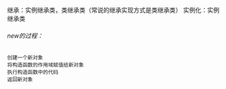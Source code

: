 继承：实例继承类，类继承类（常说的继承实现方式是类继承类）
实例化：实例继承类

###### new的过程：

    创建一个新对象
    将构造函数的作用域赋值给新对象
    执行构造函数中的代码
    返回新对象
